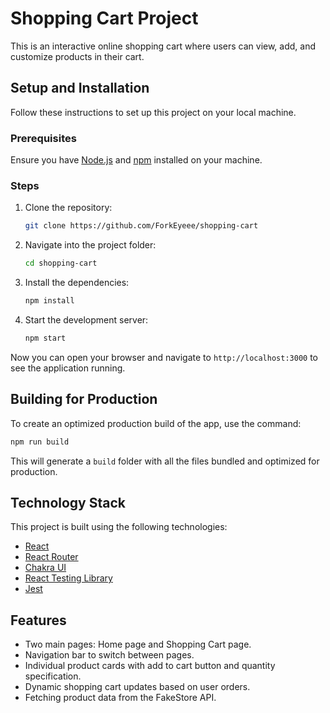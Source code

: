 # Shopping Cart Project

This is an interactive online shopping cart where users can view, add, and customize products in their cart.

## Setup and Installation

Follow these instructions to set up this project on your local machine.

### Prerequisites

Ensure you have [Node.js](https://nodejs.org/en/download/) and [npm](http://npmjs.com) installed on your machine.

### Steps

1. Clone the repository:

   ```bash
   git clone https://github.com/ForkEyeee/shopping-cart
   ```

2. Navigate into the project folder:

   ```bash
   cd shopping-cart
   ```

3. Install the dependencies:

   ```bash
   npm install
   ```

4. Start the development server:

   ```bash
   npm start
   ```

Now you can open your browser and navigate to `http://localhost:3000` to see the application running.

## Building for Production

To create an optimized production build of the app, use the command:

```bash
npm run build
```

This will generate a `build` folder with all the files bundled and optimized for production.

## Technology Stack

This project is built using the following technologies:

- [React](https://reactjs.org/)
- [React Router](https://reactrouter.com/)
- [Chakra UI](https://chakra-ui.com/)
- [React Testing Library](https://testing-library.com/docs/react-testing-library/intro)
- [Jest](https://jestjs.io/)

## Features

- Two main pages: Home page and Shopping Cart page.
- Navigation bar to switch between pages.
- Individual product cards with add to cart button and quantity specification.
- Dynamic shopping cart updates based on user orders.
- Fetching product data from the FakeStore API.
